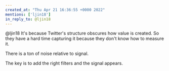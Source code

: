 ```yaml
---
created_at: "Thu Apr 21 16:36:55 +0000 2022"
mentions: ['ljin18']
in_reply_to: @ljin18
---
```


@ljin18 It's because Twitter's structure obscures how value is created. So they have a hard time capturing it because they don't know how to measure it.

There is a ton of noise relative to signal.

The key is to add the right filters and the signal appears.